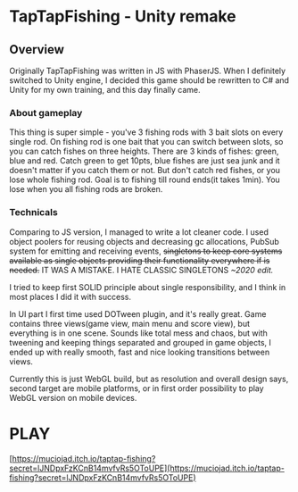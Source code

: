 # TapTapFishing - Unity remake
## Overview
Originally TapTapFishing was written in JS with PhaserJS.
When I definitely switched to Unity engine, I decided this game should be rewritten to C# and Unity for my own training, and this day finally came.
### About gameplay
This thing is super simple - you've 3 fishing rods with 3 bait slots on every single rod. On fishing rod is one bait that you can switch between slots, so you can catch fishes on three heights.
There are 3 kinds of fishes: green, blue and red.
Catch green to get 10pts, blue fishes are just sea junk and it doesn't matter if you catch them or not. But don't catch red fishes, or you lose whole fishing rod.
Goal is to fishing till round ends(it takes 1min).
You lose when you all fishing rods are broken.

### Technicals
Comparing to JS version, I managed to write a lot cleaner code.
I used object poolers for reusing objects and decreasing gc allocations, PubSub system for emitting and receiving events, ~~singletons to keep core systems available as single objects providing their functionality everywhere if is needed.~~  IT WAS A MISTAKE. I HATE CLASSIC SINGLETONS *~2020 edit.*

I tried to keep first SOLID principle about single responsibility, and I think in most places I did it with success.

In UI part I first time used DOTween plugin, and it's really great.
Game contains three views(game view, main menu and score view), but everything is in one scene.
Sounds like total mess and chaos, but with tweening and keeping things separated and grouped in game objects, I ended up with really smooth, fast and nice looking transitions between views.

Currently this is just WebGL build, but as resolution and overall design says, second target are mobile platforms, or in first order possibility to play WebGL version on mobile devices.

# PLAY
[https://muciojad.itch.io/taptap-fishing?secret=lJNDpxFzKCnB14mvfvRs5OToUPE](https://muciojad.itch.io/taptap-fishing?secret=lJNDpxFzKCnB14mvfvRs5OToUPE)
